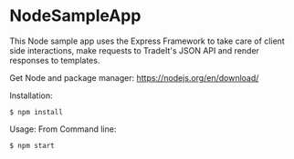 # NodeSampleApp
This Node sample app uses the Express Framework to take care of client side interactions, 
make requests to TradeIt's JSON API and render responses to templates. 

Get Node and package manager:
https://nodejs.org/en/download/

Installation:
```
$ npm install
```

Usage: 
From Command line: 
```
$ npm start 
```
